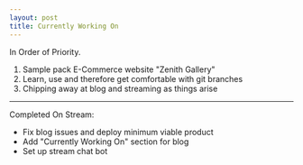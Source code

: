 ```yaml
---
layout: post
title: Currently Working On
---
```


In Order of Priority.

1. Sample pack E-Commerce website "Zenith Gallery"
2. Learn, use and therefore get comfortable with git branches
3. Chipping away at blog and streaming as things arise

---

Completed On Stream:

- Fix blog issues and deploy minimum viable product
- Add "Currently Working On" section for blog
- Set up stream chat bot

